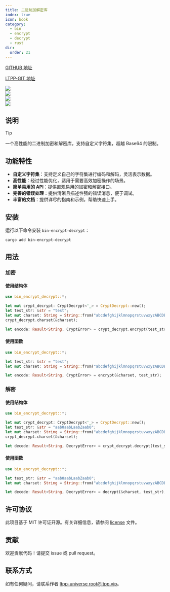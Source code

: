 ```yaml
---
title: 二进制加解密库
index: true
icon: book
category:
  - bin
  - encrypt
  - decrypt
  - rust
dir:
  order: 21
---
```


[GITHUB 地址](https://github.com/ltpp-universe/bin-encrypt-decrypt)

[LTPP-GIT 地址](https://git.ltpp.vip/root/bin-encrypt-decrypt)

<Share colorful />
<Catalog />

[![](https://img.shields.io/crates/v/bin-encrypt-decrypt.svg)](https://crates.io/crates/bin-encrypt-decrypt)<br>
[![](https://docs.rs/bin-encrypt-decrypt/badge.svg)](https://docs.rs/bin-encrypt-decrypt)<br>
[![](https://img.shields.io/crates/l/bin-encrypt-decrypt.svg)](./license)<br>
[![](https://github.com/ltpp-universe/bin-encrypt-decrypt/workflows/Rust/badge.svg)](https://github.com/ltpp-universe/bin-encrypt-decrypt/actions?query=workflow:Rust)

## 说明

> [!tip]
> 一个高性能的二进制加密和解密库，支持自定义字符集，超越 Base64 的限制。

## 功能特性

- **自定义字符集**：支持定义自己的字符集进行编码和解码，灵活表示数据。
- **高性能**：经过性能优化，适用于需要高效加密操作的场景。
- **简单易用的 API**：提供直观易用的加密和解密接口。
- **完善的错误处理**：提供清晰且描述性强的错误消息，便于调试。
- **丰富的文档**：提供详尽的指南和示例，帮助快速上手。

## 安装

运行以下命令安装 `bin-encrypt-decrypt`：

```sh
cargo add bin-encrypt-decrypt
```

## 用法

### 加密

#### 使用结构体

```rust
use bin_encrypt_decrypt::*;

let mut crypt_decrypt: CryptDecrypt<'_> = CryptDecrypt::new();
let test_str: &str = "test";
let mut charset: String = String::from("abcdefghijklmnopqrstuvwxyzABCDEFGHIJKLMNOPQRSTUVWXYZ0123456789_=");
crypt_decrypt.charset(&charset);

let encode: Result<String, CryptError> = crypt_decrypt.encrypt(test_str);
```

#### 使用函数

```rust
use bin_encrypt_decrypt::*;

let test_str: &str = "test";
let mut charset: String = String::from("abcdefghijklmnopqrstuvwxyzABCDEFGHIJKLMNOPQRSTUVWXYZ0123456789_=");

let encode: Result<String, CryptError> = encrypt(&charset, test_str);
```

### 解密

#### 使用结构体

```rust
use bin_encrypt_decrypt::*;

let mut crypt_decrypt: CryptDecrypt<'_> = CryptDecrypt::new();
let test_str: &str = "aab0aabLaabZaab0";
let mut charset: String = String::from("abcdefghijklmnopqrstuvwxyzABCDEFGHIJKLMNOPQRSTUVWXYZ0123456789_=");
crypt_decrypt.charset(&charset);

let decode: Result<String, DecryptError> = crypt_decrypt.decrypt(test_str);
```

#### 使用函数

```rust
use bin_encrypt_decrypt::*;

let test_str: &str = "aab0aabLaabZaab0";
let mut charset: String = String::from("abcdefghijklmnopqrstuvwxyzABCDEFGHIJKLMNOPQRSTUVWXYZ0123456789_=");

let decode: Result<String, DecryptError> = decrypt(&charset, test_str);
```

## 许可协议

此项目基于 MIT 许可证开源。有关详细信息，请参阅 [license](license) 文件。

## 贡献

欢迎贡献代码！请提交 issue 或 pull request。

## 联系方式

如有任何疑问，请联系作者 [ltpp-universe <root@ltpp.vip>](mailto:root@ltpp.vip)。

<Bottom />
